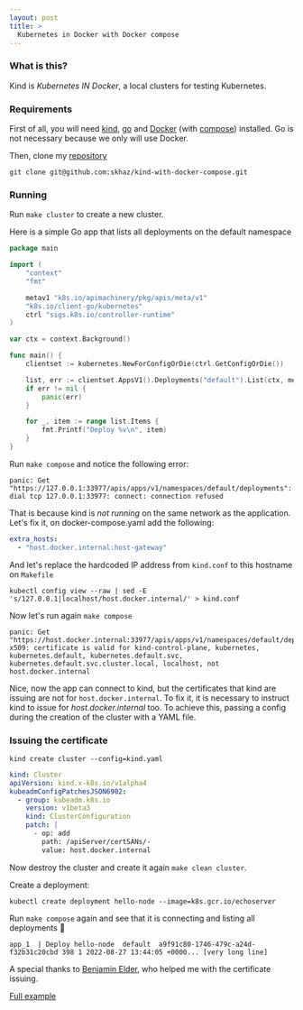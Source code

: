 ```yaml
---
layout: post
title: >
  Kubernetes in Docker with Docker compose
---
```


### What is this?

Kind is _Kubernetes IN Docker_, a local clusters for testing Kubernetes.

### Requirements

First of all, you will need [kind](https://kind.sigs.k8s.io/), [go](https://go.dev/dl/) and [Docker](https://www.docker.com/) (with [compose](https://docs.docker.com/compose/)) installed. Go is not necessary because we only will use Docker.

Then, clone my [repository](https://github.com/skhaz/kind-with-docker-compose)

```shell
git clone git@github.com:skhaz/kind-with-docker-compose.git
```

### Running

Run `make cluster` to create a new cluster.

Here is a simple Go app that lists all deployments on the default namespace

```go
package main

import (
	"context"
	"fmt"

	metav1 "k8s.io/apimachinery/pkg/apis/meta/v1"
	"k8s.io/client-go/kubernetes"
	ctrl "sigs.k8s.io/controller-runtime"
)

var ctx = context.Background()

func main() {
	clientset := kubernetes.NewForConfigOrDie(ctrl.GetConfigOrDie())

	list, err := clientset.AppsV1().Deployments("default").List(ctx, metav1.ListOptions{})
	if err != nil {
		panic(err)
	}

	for _, item := range list.Items {
		fmt.Printf("Deploy %v\n", item)
	}
}

```

Run `make compose` and notice the following error:

```shell
panic: Get "https://127.0.0.1:33977/apis/apps/v1/namespaces/default/deployments": dial tcp 127.0.0.1:33977: connect: connection refused
```

That is because kind is _not running_ on the same network as the application. Let's fix it, on docker-compose.yaml add the following:

```yaml
extra_hosts:
  - "host.docker.internal:host-gateway"
```

And let's replace the hardcoded IP address from `kind.conf` to this hostname on `Makefile`

```shell
kubectl config view --raw | sed -E 's/127.0.0.1|localhost/host.docker.internal/' > kind.conf
```

Now let's run again `make compose`

```shell
panic: Get "https://host.docker.internal:33977/apis/apps/v1/namespaces/default/deployments": x509: certificate is valid for kind-control-plane, kubernetes, kubernetes.default, kubernetes.default.svc, kubernetes.default.svc.cluster.local, localhost, not host.docker.internal
```

Nice, now the app can connect to kind, but the certificates that kind are issuing are not for `host.docker.internal`. To fix it, it is necessary to instruct kind to issue for _host.docker.internal_ too. To achieve this, passing a config during the creation of the cluster with a YAML file.

### Issuing the certificate

```shell
kind create cluster --config=kind.yaml
```

```yaml
kind: Cluster
apiVersion: kind.x-k8s.io/v1alpha4
kubeadmConfigPatchesJSON6902:
  - group: kubeadm.k8s.io
    version: v1beta3
    kind: ClusterConfiguration
    patch: |
      - op: add
        path: /apiServer/certSANs/-
        value: host.docker.internal
```

Now destroy the cluster and create it again `make clean cluster`.

Create a deployment:

```shell
kubectl create deployment hello-node --image=k8s.gcr.io/echoserver
```

Run `make compose` again and see that it is connecting and listing all deployments 🎉

```shell
app_1  | Deploy hello-node  default  a9f91c80-1746-479c-a24d-f32b31c20cbd 398 1 2022-08-27 13:44:05 +0000... [very long line]
```

A special thanks to [Benjamin Elder](https://twitter.com/BenTheElder), who helped me with the certificate issuing.

[Full example](https://github.com/skhaz/kind-with-docker-compose)
